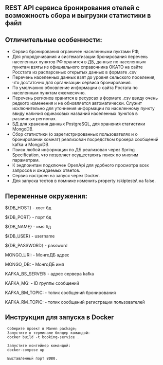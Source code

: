 REST API сервиса бронирования отелей с возможность сбора и выгрузки статистики в файл
-
 Отличительные особенности:
-
  - Сервис бронирования ограничен населенными пуктами РФ;
  - Для упорядочивания и систематизации бронирования перечень населенных пунктов РФ хранится в ДБ, 
    данные по населенным пунктам взяты из официального справочника ОКАТО на сайте Росстата из распарсеных открытых данных в формате .csv
  - Перечень населенных данных взят до уровня сельского поселения, что достаточно для организации сервиса бронирования.
  - По умолчанию обновление информации с сайта Ростата по населенным пунктам ежемесячно.
  - Перечень регионов хранится в ресурсах в формате .csv  ввиду очень редкого изменения и не обновляется автоматически. Служит исключительно
    для уточнения информации по населенному пункту ввиду наличия одинаковых названий населенных пунктов в различных регионах.
  - БД для хранения данных PostgreSQL, для хранения статистики MongoDB.
  - Сбор статистики (о зарегистрированных пользователях и о бронировании комнат) реализован посредством брокера сообщений kafka и MongoDB.
  - Поиск любой информации по ДБ реализован через Spring Specification, что позволяет осуществлять поиск по многим параметрам.
  - К эндпоинтам подключен OpenApi для удобного просмотра всех запросов и ожидаемых ответов.
  - Сервис настроен на запуск через Docker.
  - Для запуска тестов в помнике изменить property \skiptests\ на false.


Переменные окружения:
--
   ${DB_HOST} - хост бд

${DB_PORT} - порт бд

${DB_NAME} - имя бд

${DB_USER} - username

${DB_PASSWORD} - password

MONGO_URI: - МонгоДБ адрес

MONGO_DB: - МонгоДБ имя

KAFKA_BS_SERVER: - адрес сервера kafka

KAFKA_MG:  - ID группы сообщений

KAFKA_BM_TOPIC: - топик сообщений бронирования

KAFKA_RM_TOPIC: - топик сообщений регистрации пользователей


Инструкция для запуска в Docker
-
     Соберите проект в Maven package;
     Запустите в терминале билдер командой:
     docker build -t booking-service .

     Запустите контейнер командой:
     docker-compose up

     Выставленный порт 8080.